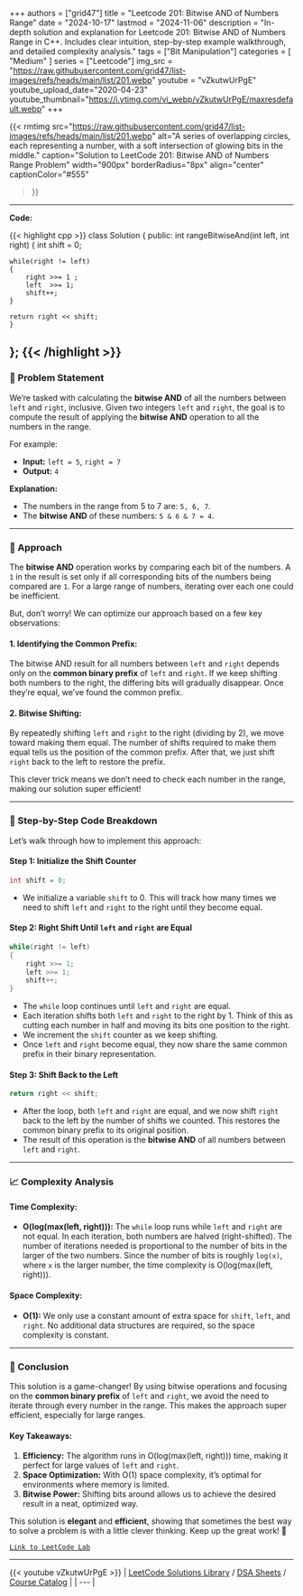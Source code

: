 
+++
authors = ["grid47"]
title = "Leetcode 201: Bitwise AND of Numbers Range"
date = "2024-10-17"
lastmod = "2024-11-06"
description = "In-depth solution and explanation for Leetcode 201: Bitwise AND of Numbers Range in C++. Includes clear intuition, step-by-step example walkthrough, and detailed complexity analysis."
tags = ["Bit Manipulation"]
categories = [
    "Medium"
]
series = ["Leetcode"]
img_src = "https://raw.githubusercontent.com/grid47/list-images/refs/heads/main/list/201.webp"
youtube = "vZkutwUrPgE"
youtube_upload_date="2020-04-23"
youtube_thumbnail="https://i.ytimg.com/vi_webp/vZkutwUrPgE/maxresdefault.webp"
+++


{{< rmtimg 
    src="https://raw.githubusercontent.com/grid47/list-images/refs/heads/main/list/201.webp" 
    alt="A series of overlapping circles, each representing a number, with a soft intersection of glowing bits in the middle."
    caption="Solution to LeetCode 201: Bitwise AND of Numbers Range Problem"
    width="900px"
    borderRadius="8px"
    align="center" 
    captionColor="#555"
>}}
---
**Code:**

{{< highlight cpp >}}
class Solution {
public:
    int rangeBitwiseAnd(int left, int right) {
    int shift = 0;
    
    while(right != left)
    {
        right >>= 1 ;
        left  >>= 1;
        shift++;
    }
    
    return right << shift;
    }
};
{{< /highlight >}}
---

### 🚀 Problem Statement

We’re tasked with calculating the **bitwise AND** of all the numbers between `left` and `right`, inclusive. Given two integers `left` and `right`, the goal is to compute the result of applying the **bitwise AND** operation to all the numbers in the range.

For example:
- **Input:** `left = 5`, `right = 7`
- **Output:** `4`

**Explanation:**
- The numbers in the range from 5 to 7 are: `5, 6, 7`.
- The **bitwise AND** of these numbers: `5 & 6 & 7 = 4`.

---

### 🧠 Approach

The **bitwise AND** operation works by comparing each bit of the numbers. A `1` in the result is set only if all corresponding bits of the numbers being compared are `1`. For a large range of numbers, iterating over each one could be inefficient.

But, don’t worry! We can optimize our approach based on a few key observations:

#### 1. **Identifying the Common Prefix**:
The bitwise AND result for all numbers between `left` and `right` depends only on the **common binary prefix** of `left` and `right`. If we keep shifting both numbers to the right, the differing bits will gradually disappear. Once they’re equal, we’ve found the common prefix.

#### 2. **Bitwise Shifting**:
By repeatedly shifting `left` and `right` to the right (dividing by 2), we move toward making them equal. The number of shifts required to make them equal tells us the position of the common prefix. After that, we just shift `right` back to the left to restore the prefix.

This clever trick means we don’t need to check each number in the range, making our solution super efficient!

---

### 🔨 Step-by-Step Code Breakdown

Let’s walk through how to implement this approach:

#### Step 1: Initialize the Shift Counter
```cpp
int shift = 0;
```
- We initialize a variable `shift` to 0. This will track how many times we need to shift `left` and `right` to the right until they become equal.

#### Step 2: Right Shift Until `left` and `right` are Equal
```cpp
while(right != left)
{
    right >>= 1;
    left >>= 1;
    shift++;
}
```
- The `while` loop continues until `left` and `right` are equal.
- Each iteration shifts both `left` and `right` to the right by 1. Think of this as cutting each number in half and moving its bits one position to the right.
- We increment the `shift` counter as we keep shifting.
- Once `left` and `right` become equal, they now share the same common prefix in their binary representation.

#### Step 3: Shift Back to the Left
```cpp
return right << shift;
```
- After the loop, both `left` and `right` are equal, and we now shift `right` back to the left by the number of shifts we counted. This restores the common binary prefix to its original position.
- The result of this operation is the **bitwise AND** of all numbers between `left` and `right`.

---

### 📈 Complexity Analysis

#### Time Complexity:
- **O(log(max(left, right))):** The `while` loop runs while `left` and `right` are not equal. In each iteration, both numbers are halved (right-shifted). The number of iterations needed is proportional to the number of bits in the larger of the two numbers. Since the number of bits is roughly `log(x)`, where `x` is the larger number, the time complexity is O(log(max(left, right))).

#### Space Complexity:
- **O(1):** We only use a constant amount of extra space for `shift`, `left`, and `right`. No additional data structures are required, so the space complexity is constant.

---

### 🏁 Conclusion

This solution is a game-changer! By using bitwise operations and focusing on the **common binary prefix** of `left` and `right`, we avoid the need to iterate through every number in the range. This makes the approach super efficient, especially for large ranges.

#### Key Takeaways:
1. **Efficiency:** The algorithm runs in O(log(max(left, right))) time, making it perfect for large values of `left` and `right`.
2. **Space Optimization:** With O(1) space complexity, it’s optimal for environments where memory is limited.
3. **Bitwise Power:** Shifting bits around allows us to achieve the desired result in a neat, optimized way.

This solution is **elegant** and **efficient**, showing that sometimes the best way to solve a problem is with a little clever thinking. Keep up the great work! 👏

[`Link to LeetCode Lab`](https://leetcode.com/problems/bitwise-and-of-numbers-range/description/)

---
{{< youtube vZkutwUrPgE >}}
| [LeetCode Solutions Library](https://grid47.xyz/leetcode/) / [DSA Sheets](https://grid47.xyz/sheets/) / [Course Catalog](https://grid47.xyz/courses/) |
| --- |
